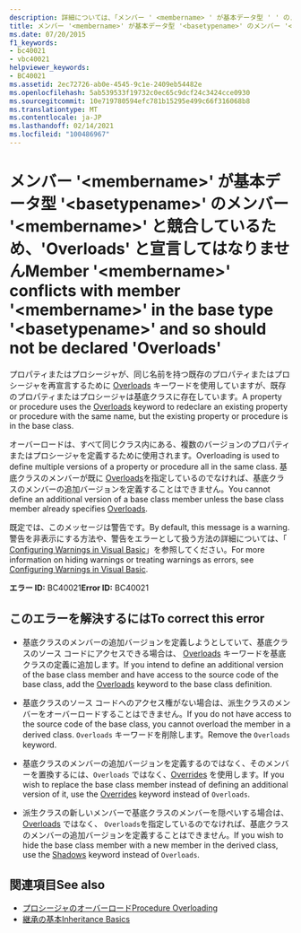 ```yaml
---
description: 詳細については、「メンバー ' <membername> ' が基本データ型 ' ' のメンバー ' ' と競合する <membername> ため、 <basetypename> ' Overloads ' として宣言することはできません
title: メンバー '<membername>' が基本データ型 '<basetypename>' のメンバー '<membername>' と競合しているため、'Overloads' と宣言してはなりません
ms.date: 07/20/2015
f1_keywords:
- bc40021
- vbc40021
helpviewer_keywords:
- BC40021
ms.assetid: 2ec72726-ab0e-4545-9c1e-2409eb54482e
ms.openlocfilehash: 5ab539533f19732c0ec65c9dcf24c3424cce0930
ms.sourcegitcommit: 10e719780594efc781b15295e499c66f316068b8
ms.translationtype: MT
ms.contentlocale: ja-JP
ms.lasthandoff: 02/14/2021
ms.locfileid: "100486967"
---
```

# <a name="member-membername-conflicts-with-member-membername-in-the-base-type-basetypename-and-so-should-not-be-declared-overloads"></a><span data-ttu-id="188ea-103">メンバー '\<membername>' が基本データ型 '\<basetypename>' のメンバー '\<membername>' と競合しているため、'Overloads' と宣言してはなりません</span><span class="sxs-lookup"><span data-stu-id="188ea-103">Member '\<membername>' conflicts with member '\<membername>' in the base type '\<basetypename>' and so should not be declared 'Overloads'</span></span>

<span data-ttu-id="188ea-104">プロパティまたはプロシージャが、同じ名前を持つ既存のプロパティまたはプロシージャを再宣言するために [Overloads](../language-reference/modifiers/overloads.md) キーワードを使用していますが、既存のプロパティまたはプロシージャは基底クラスに存在しています。</span><span class="sxs-lookup"><span data-stu-id="188ea-104">A property or procedure uses the [Overloads](../language-reference/modifiers/overloads.md) keyword to redeclare an existing property or procedure with the same name, but the existing property or procedure is in the base class.</span></span>  
  
 <span data-ttu-id="188ea-105">オーバーロードは、すべて同じクラス内にある、複数のバージョンのプロパティまたはプロシージャを定義するために使用されます。</span><span class="sxs-lookup"><span data-stu-id="188ea-105">Overloading is used to define multiple versions of a property or procedure all in the same class.</span></span> <span data-ttu-id="188ea-106">基底クラスのメンバーが既に [Overloads](../language-reference/modifiers/overloads.md)を指定しているのでなければ、基底クラスのメンバーの追加バージョンを定義することはできません。</span><span class="sxs-lookup"><span data-stu-id="188ea-106">You cannot define an additional version of a base class member unless the base class member already specifies [Overloads](../language-reference/modifiers/overloads.md).</span></span>  
  
 <span data-ttu-id="188ea-107">既定では、このメッセージは警告です。</span><span class="sxs-lookup"><span data-stu-id="188ea-107">By default, this message is a warning.</span></span> <span data-ttu-id="188ea-108">警告を非表示にする方法や、警告をエラーとして扱う方法の詳細については、「 [Configuring Warnings in Visual Basic](/visualstudio/ide/configuring-warnings-in-visual-basic)」を参照してください。</span><span class="sxs-lookup"><span data-stu-id="188ea-108">For more information on hiding warnings or treating warnings as errors, see [Configuring Warnings in Visual Basic](/visualstudio/ide/configuring-warnings-in-visual-basic).</span></span>  
  
 <span data-ttu-id="188ea-109">**エラー ID:** BC40021</span><span class="sxs-lookup"><span data-stu-id="188ea-109">**Error ID:** BC40021</span></span>  
  
## <a name="to-correct-this-error"></a><span data-ttu-id="188ea-110">このエラーを解決するには</span><span class="sxs-lookup"><span data-stu-id="188ea-110">To correct this error</span></span>  
  
- <span data-ttu-id="188ea-111">基底クラスのメンバーの追加バージョンを定義しようとしていて、基底クラスのソース コードにアクセスできる場合は、 [Overloads](../language-reference/modifiers/overloads.md) キーワードを基底クラスの定義に追加します。</span><span class="sxs-lookup"><span data-stu-id="188ea-111">If you intend to define an additional version of the base class member and have access to the source code of the base class, add the [Overloads](../language-reference/modifiers/overloads.md) keyword to the base class definition.</span></span>  
  
- <span data-ttu-id="188ea-112">基底クラスのソース コードへのアクセス権がない場合は、派生クラスのメンバーをオーバーロードすることはできません。</span><span class="sxs-lookup"><span data-stu-id="188ea-112">If you do not have access to the source code of the base class, you cannot overload the member in a derived class.</span></span> <span data-ttu-id="188ea-113">`Overloads` キーワードを削除します。</span><span class="sxs-lookup"><span data-stu-id="188ea-113">Remove the `Overloads` keyword.</span></span>  
  
- <span data-ttu-id="188ea-114">基底クラスのメンバーの追加バージョンを定義するのではなく、そのメンバーを置換するには、`Overloads` ではなく、[Overrides](../language-reference/modifiers/overrides.md) を使用します。</span><span class="sxs-lookup"><span data-stu-id="188ea-114">If you wish to replace the base class member instead of defining an additional version of it, use the [Overrides](../language-reference/modifiers/overrides.md) keyword instead of `Overloads`.</span></span>  
  
- <span data-ttu-id="188ea-115">派生クラスの新しいメンバーで基底クラスのメンバーを隠ぺいする場合は、 [Overloads](../language-reference/modifiers/shadows.md) ではなく、 `Overloads`を指定しているのでなければ、基底クラスのメンバーの追加バージョンを定義することはできません。</span><span class="sxs-lookup"><span data-stu-id="188ea-115">If you wish to hide the base class member with a new member in the derived class, use the [Shadows](../language-reference/modifiers/shadows.md) keyword instead of `Overloads`.</span></span>  
  
## <a name="see-also"></a><span data-ttu-id="188ea-116">関連項目</span><span class="sxs-lookup"><span data-stu-id="188ea-116">See also</span></span>

- [<span data-ttu-id="188ea-117">プロシージャのオーバーロード</span><span class="sxs-lookup"><span data-stu-id="188ea-117">Procedure Overloading</span></span>](../programming-guide/language-features/procedures/procedure-overloading.md)
- [<span data-ttu-id="188ea-118">継承の基本</span><span class="sxs-lookup"><span data-stu-id="188ea-118">Inheritance Basics</span></span>](../programming-guide/language-features/objects-and-classes/inheritance-basics.md)
